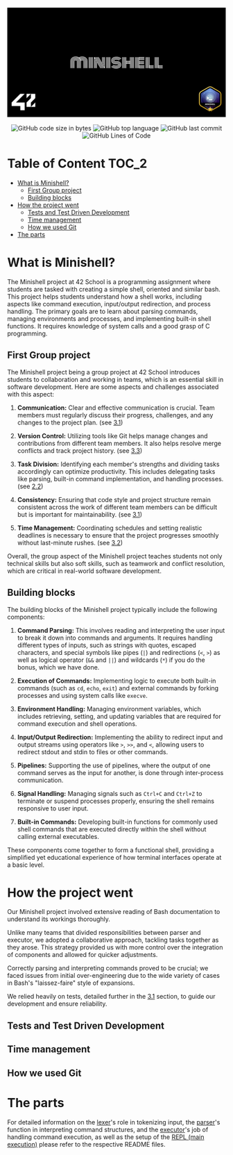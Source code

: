 ![](cover-minishell-bonus.png)

<p align="center">
<img alt="GitHub code size in bytes" src="https://img.shields.io/github/languages/code-size/Keisn1/minishell?color=blueviolet" />
<img alt="GitHub top language" src="https://img.shields.io/github/languages/top/Keisn1/minishell?color=blue" />
<img alt="GitHub last commit" src="https://img.shields.io/github/last-commit/Keisn1/minishell?color=brightgreen" />
<img alt="GitHub Lines of Code" src="https://tokei.rs/b1/github/Keisn1/minishell?category=code" />
</p>

# Table of Content <span class="tag" data-tag-name="TOC_2"><span class="smallcaps">TOC\_2</span></span>

  - [What is Minishell?](#what-is-minishell)
      - [First Group project](#first-group-project)
      - [Building blocks](#building-blocks)
  - [How the project went](#how-the-project-went)
      - [Tests and Test Driven
        Development](#tests-and-test-driven-development)
      - [Time management](#time-management)
      - [How we used Git](#how-we-used-git)
  - [The parts](#the-parts)

# What is Minishell?

The Minishell project at 42 School is a programming assignment where
students are tasked with creating a simple shell, oriented and similar
bash. This project helps students understand how a shell works,
including aspects like command execution, input/output redirection, and
process handling. The primary goals are to learn about parsing commands,
managing environments and processes, and implementing built-in shell
functions. It requires knowledge of system calls and a good grasp of C
programming.

## First Group project

The Minishell project being a group project at 42 School introduces
students to collaboration and working in teams, which is an essential
skill in software development. Here are some aspects and challenges
associated with this aspect:

1.  **Communication:** Clear and effective communication is crucial.
    Team members must regularly discuss their progress, challenges, and
    any changes to the project plan. (see
    [3.1](#*Tests%20and%20Test%20Driven%20Development))

2.  **Version Control:** Utilizing tools like Git helps manage changes
    and contributions from different team members. It also helps resolve
    merge conflicts and track project history. (see
    [3.3](#*How%20we%20used%20Git))

3.  **Task Division:** Identifying each member's strengths and dividing
    tasks accordingly can optimize productivity. This includes
    delegating tasks like parsing, built-in command implementation, and
    handling processes. (see [2.2](#Building%20Blocks))

4.  **Consistency:** Ensuring that code style and project structure
    remain consistent across the work of different team members can be
    difficult but is important for maintainability. (see
    [3.1](#*Tests%20and%20Test%20Driven%20Development))

5.  **Time Management:** Coordinating schedules and setting realistic
    deadlines is necessary to ensure that the project progresses
    smoothly without last-minute rushes. (see
    [3.2](#*Time%20management))

Overall, the group aspect of the Minishell project teaches students not
only technical skills but also soft skills, such as teamwork and
conflict resolution, which are critical in real-world software
development.

## Building blocks

The building blocks of the Minishell project typically include the
following components:

1.  **Command Parsing:** This involves reading and interpreting the user
    input to break it down into commands and arguments. It requires
    handling different types of inputs, such as strings with quotes,
    escaped characters, and special symbols like pipes (`|`) and
    redirections (`<`, `>`) as well as logical operator (`&&` and `||`)
    and wildcards (`*`) if you do the bonus, which we have done.

2.  **Execution of Commands:** Implementing logic to execute both
    built-in commands (such as `cd`, `echo`, `exit`) and external
    commands by forking processes and using system calls like `execve`.

3.  **Environment Handling:** Managing environment variables, which
    includes retrieving, setting, and updating variables that are
    required for command execution and shell operations.

4.  **Input/Output Redirection:** Implementing the ability to redirect
    input and output streams using operators like `>`, `>>`, and `<`,
    allowing users to redirect stdout and stdin to files or other
    commands.

5.  **Pipelines:** Supporting the use of pipelines, where the output of
    one command serves as the input for another, is done through
    inter-process communication.

6.  **Signal Handling:** Managing signals such as `Ctrl+C` and `Ctrl+Z`
    to terminate or suspend processes properly, ensuring the shell
    remains responsive to user input.

7.  **Built-in Commands:** Developing built-in functions for commonly
    used shell commands that are executed directly within the shell
    without calling external executables.

These components come together to form a functional shell, providing a
simplified yet educational experience of how terminal interfaces operate
at a basic level.

# How the project went

Our Minishell project involved extensive reading of Bash documentation
to understand its workings thoroughly.

Unlike many teams that divided responsibilities between parser and
executor, we adopted a collaborative approach, tackling tasks together
as they arose. This strategy provided us with more control over the
integration of components and allowed for quicker adjustments.

Correctly parsing and interpreting commands proved to be crucial; we
faced issues from initial over-engineering due to the wide variety of
cases in Bash's "laissez-faire" style of expansions.

We relied heavily on tests, detailed further in the
[3.1](#*Tests%20and%20Test%20Driven%20Development) section, to guide our
development and ensure reliability.

## Tests and Test Driven Development

## Time management

## How we used Git

# The parts

For detailed information on the
[lexer](https://github.com/Keisn1/minishell/tree/main/src/lexer)'s role
in tokenizing input, the
[parser](https://github.com/Keisn1/minishell/tree/main/src/parser)'s
function in interpreting command structures, and the
[executor](https://github.com/Keisn1/minishell/tree/main/src/executor)'s
job of handling command execution, as well as the setup of the [REPL
(main
execution)](https://github.com/Keisn1/minishell/tree/main/src/main)
please refer to the respective README files.
